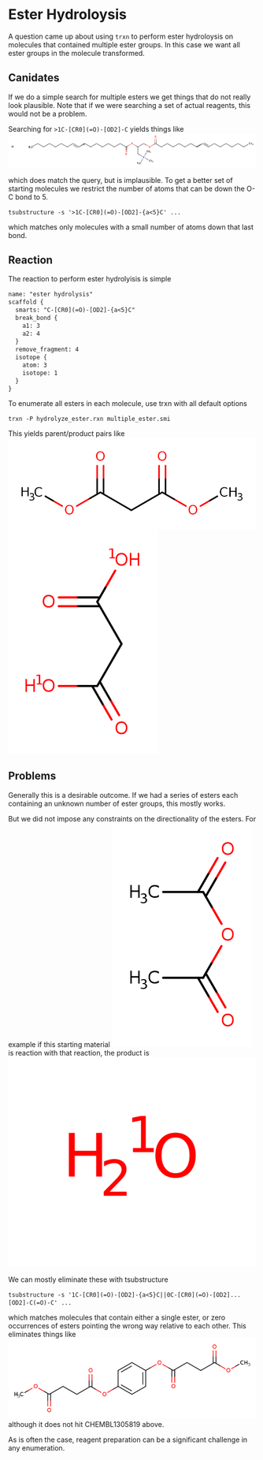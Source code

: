 # Ester Hydroloysis
A question came up about using `trxn` to perform ester hydroloysis on molecules
that contained multiple ester groups. In this case we want all ester groups
in the molecule transformed.

## Canidates
If we do a simple search for multiple esters we get things that do not really 
look plausible. Note that if we were searching a set of actual reagents, this
would not be a problem.

Searching for `>1C-[CR0](=O)-[OD2]-C` yields things like
![CHEMBL121968](Images/CHEMBL121968.png)

which does match the query, but is implausible. To get a better set of starting
molecules we restrict the number of atoms that can be down the O-C bond to 5.
```
tsubstructure -s '>1C-[CR0](=O)-[OD2]-{a<5}C' ...
```
which matches only molecules with a small number of atoms down that last bond.

## Reaction
The reaction to perform ester hydrolyisis is simple
```
name: "ester hydrolysis"
scaffold {
  smarts: "C-[CR0](=O)-[OD2]-{a<5}C"
  break_bond {
    a1: 3
    a2: 4
  }
  remove_fragment: 4
  isotope {
    atom: 3
    isotope: 1
  }
}
```
To enumerate all esters in each molecule, use trxn with all default options
```
trxn -P hydrolyze_ester.rxn multiple_ester.smi
```
This yields parent/product pairs like
![CHEMBL1986332](Images/CHEMBL1986332.png)
![CHEMBL1986332](Images/CHEMBL1986332_product.png)

## Problems
Generally this is a desirable outcome. If we had a series of esters each containing
an unknown number of ester groups, this mostly works.

But we did not impose any constraints on the directionality of the esters. For example
if this starting material
![CHEMBL1305819](Images/CHEMBL1305819.png)
is reaction with that reaction, the product is
![CHEMBL1305819](Images/CHEMBL1305819_product.png)

We can mostly eliminate these with tsubstructure
```
tsubstructure -s '1C-[CR0](=O)-[OD2]-{a<5}C||0C-[CR0](=O)-[OD2]...[OD2]-C(=O)-C' ...
```
which matches molecules that contain either a single ester, or zero occurrences
of esters pointing the wrong way relative to each other. This eliminates things
like
![CHEMBL1546699](Images/CHEMBL1546699.png)
although it does not hit CHEMBL1305819 above.

As is often the case, reagent preparation can be a significant challenge in any
enumeration.

